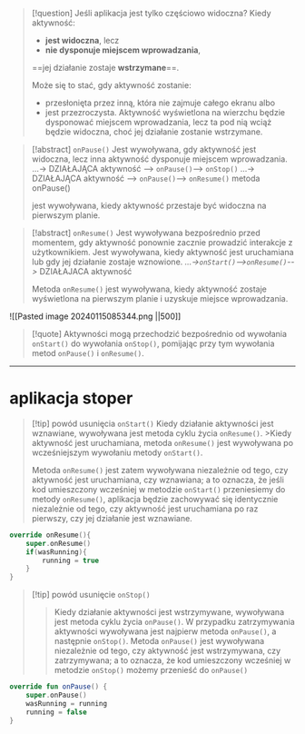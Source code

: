 
>[!question] Jeśli aplikacja jest tylko częściowo widoczna?
> Kiedy aktywność:
> - **jest widoczna**, lecz
> - **nie dysponuje miejscem wprowadzania**, 
>
> ==jej działanie zostaje **wstrzymane**==.
> 
>Może się to stać, gdy aktywność zostanie:
>- przesłonięta przez inną, która nie zajmuje całego ekranu albo
>- jest przezroczysta. 
>Aktywność wyświetlona na wierzchu będzie dysponować miejscem wprowadzania, lecz ta pod nią wciąż będzie widoczna, choć jej działanie zostanie wstrzymane.

>[!abstract] `onPause()`
>Jest wywoływana, gdy aktywność jest widoczna, lecz inna aktywność dysponuje miejscem wprowadzania.
>...-> DZIAŁAJĄCA aktywność --> `onPause()`--> `onStop()`
>...-> DZIAŁAJĄCA aktywność --> `onPause()`--> `onResume()`
>metoda onPause()
>
> jest wywoływana, kiedy aktywność przestaje być widoczna na pierwszym planie.

>[!abstract] `onResume()`
>Jest wywoływana bezpośrednio przed momentem, gdy aktywność ponownie zacznie prowadzić interakcje z użytkownikiem.
>Jest wywoływana, kiedy aktywność jest uruchamiana lub gdy jej działanie zostaje wznowione.
> *...->`onStart()`-->`onResume()`-->* DZIAŁAJACA aktywność
> 
> Metoda `onResume()` jest wywoływana, kiedy aktywność zostaje wyświetlona na pierwszym planie i uzyskuje miejsce wprowadzania.


![[Pasted image 20240115085344.png ||500]]


>[!quote] 
>Aktywności mogą przechodzić bezpośrednio od wywołania `onStart()` do wywołania `onStop()`, pomijając przy tym wywołania metod `onPause()` i `onResume()`.


---
# aplikacja stoper

>[!tip] powód usunięcia `onStart()`
>Kiedy działanie aktywności jest wznawiane, wywoływana jest metoda cyklu życia `onResume()`. >Kiedy aktywność jest uruchamiana, metoda `onResume()` jest wywoływana po wcześniejszym wywołaniu metody `onStart()`. 
>
>Metoda `onResume()` jest zatem wywoływana niezależnie od tego, czy aktywność jest uruchamiana, czy wznawiana; a to oznacza, że jeśli kod umieszczony wcześniej w metodzie `onStart()` przeniesiemy do metody `onResume()`, aplikacja będzie zachowywać się identycznie niezależnie od tego, czy aktywność jest uruchamiana po raz pierwszy, czy jej działanie jest wznawiane.

```kotlin
override onResume(){
	super.onResume()
	if(wasRunning){
		running = true
	}
}
```

>[!tip] powód usunięcie `onStop()`
>>Kiedy działanie aktywności jest wstrzymywane, wywoływana jest metoda cyklu życia `onPause()`. 
>>W przypadku zatrzymywania aktywności wywoływana jest najpierw metoda `onPause()`, a następnie `onStop()`.
>Metoda `onPause()` jest wywoływana niezależnie od tego, czy aktywność jest wstrzymywana, czy zatrzymywana; a to oznacza, że kod umieszczony wcześniej w metodzie `onStop()` możemy przenieść do `onPause()`

```kotlin
override fun onPause() {
	super.onPause()
	wasRunning = running
	running = false
}
```


